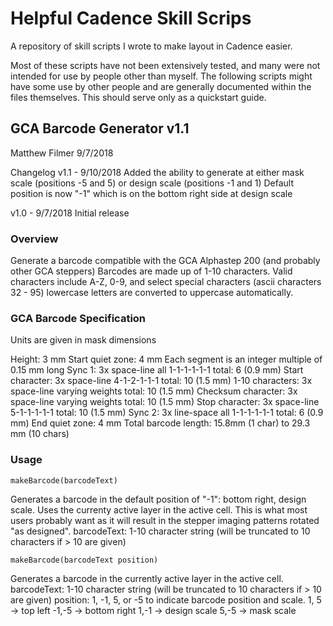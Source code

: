 # Helpful Cadence Skill Scrips #

A repository of skill scripts I wrote to make layout in Cadence easier.

Most of these scripts have not been extensively tested, and many were not
intended for use by people other than myself. The following scripts might have
some use by other people and are generally documented within the files
themselves. This should serve only as a quickstart guide.


## GCA Barcode Generator v1.1 ##
Matthew Filmer 9/7/2018

Changelog
v1.1 - 9/10/2018
Added the ability to generate at either mask scale (positions -5 and 5) or design scale (positions -1 and 1)
Default position is now "-1" which is on the bottom right side at design scale

v1.0 - 9/7/2018
Initial release


### Overview ###
Generate a barcode compatible with the GCA Alphastep 200 (and probably other
GCA steppers) Barcodes are made up of 1-10 characters.  Valid characters
include A-Z, 0-9, and select special characters (ascii characters 32 - 95)
lowercase letters are converted to uppercase automatically.


### GCA Barcode Specification ###
Units are given in mask dimensions

Height: 3 mm
Start quiet zone: 4 mm
Each segment is an integer multiple of 0.15 mm long
Sync 1: 3x space-line all 1-1-1-1-1-1               total: 6  (0.9 mm)
Start character: 3x space-line 4-1-2-1-1-1          total: 10 (1.5 mm)
1-10 characters: 3x space-line varying weights      total: 10 (1.5 mm)
Checksum character: 3x space-line varying weights   total: 10 (1.5 mm)
Stop character: 3x space-line 5-1-1-1-1-1           total: 10 (1.5 mm)
Sync 2: 3x line-space all 1-1-1-1-1-1               total: 6  (0.9 mm)
End quiet zone: 4 mm
Total barcode length: 15.8mm (1 char) to 29.3 mm (10 chars)

### Usage ###
```
makeBarcode(barcodeText)
```
Generates a barcode in the default position of "-1": bottom right, design scale.
Uses the currenty active layer in the active cell. 
This is what most users probably want as it will result in the stepper imaging
patterns rotated "as designed". 
barcodeText: 1-10 character string (will be truncated to 10 characters if > 10 are given)

```
makeBarcode(barcodeText position)
```
Generates a barcode in the currently active layer in the active cell.
barcodeText: 1-10 character string (will be truncated to 10 characters if > 10 are given)
position: 1, -1, 5, or -5 to indicate barcode position and scale.
  1, 5 -> top left            -1,-5 -> bottom right
  1,-1 -> design scale         5,-5 -> mask scale
